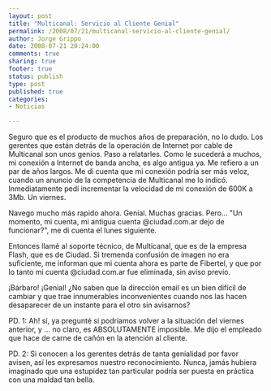 ```yaml
--- 
layout: post
title: "Multicanal: Servicio al Cliente Genial"
permalink: /2008/07/21/multicanal-servicio-al-cliente-genial/
author: Jorge Grippo
date: 2008-07-21 20:24:00
comments: true
sharing: true
footer: true
status: publish
type: post
published: true
categories: 
- Noticias

---
```

<!-- 57 -->
Seguro que es el producto de muchos años de preparación, no lo dudo. Los gerentes que están detrás de la operación de Internet por cable de Multicanal son unos genios. Paso a relatarles. Como le sucederá a muchos, mi conexión a Internet de banda ancha, es algo antigua ya. Me refiero a un par de años largos. Me di cuenta que mi conexión podría ser más veloz, cuando un anuncio de la competencia de Multicanal me lo indicó. Inmediatamente pedí incrementar la velocidad de mi conexión de 600K a 3Mb. Un viernes.

Navego mucho más rapido ahora. Genial. Muchas gracias. Pero... "Un momento, mi cuenta, mi antigua cuenta @ciudad.com.ar dejo de funcionar?", me di cuenta el lunes siguiente.

Entonces llamé al soporte técnico, de Multicanal, que es de la empresa Flash, que es de Ciudad. Si tremenda confusión de imagen no era suficiente, me informan que  mi cuenta ahora es parte de Fibertel, y que por lo tanto mi cuenta @ciudad.com.ar fue eliminada, sin aviso previo.

¡Bárbaro! ¡Genial! ¿No saben que la dirección email es un bien difícil de cambiar y que trae innumerables inconvenientes cuando nos las hacen desaparecer de un instante para el otro sin avisarnos?

PD. 1: Ah! sí, ya pregunté si podríamos volver a la situación del viernes anterior, y ... no claro, es ABSOLUTAMENTE imposible. Me dijo el empleado que hace de carne de cañón en la atención al cliente.

PD. 2: Si conocen a los gerentes detrás de tanta genialidad por favor avisen, así les expresamos nuestro reconocimiento. Nunca, jamás hubiera imaginado que una estupidez tan particular podría ser puesta en práctica con una maldad tan bella.


